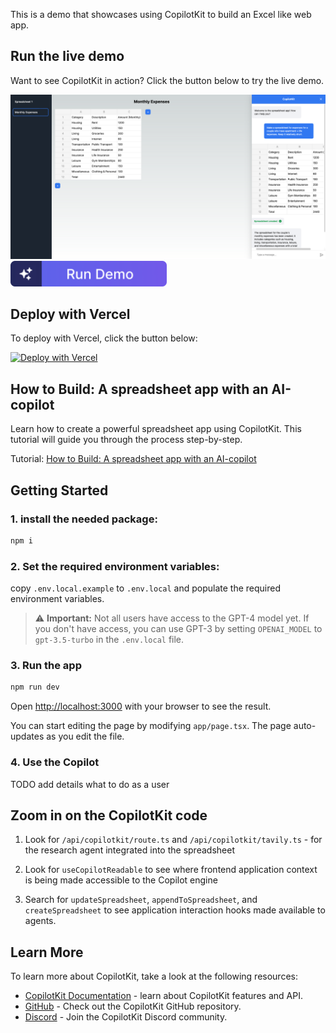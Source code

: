 This is a demo that showcases using CopilotKit to build an Excel like web app.

## Run the live demo

Want to see CopilotKit in action? Click the button below to try the live demo.

<a href="https://spreadsheet-demo-tau.vercel.app">
  <img src="./public/screenshot.png" alt="Spreadsheet Demo Screenshot" width="600px">
</a>

<a href="https://spreadsheet-demo-tau.vercel.app">
  <img src="./public/run-demo-cta.png" alt="Run the live demo" width="250px">
</a>

## Deploy with Vercel

To deploy with Vercel, click the button below:

[![Deploy with Vercel](https://vercel.com/button)](https://vercel.com/new/clone?repository-url=https%3A%2F%2Fgithub.com%2FCopilotKit%2Fdemo-spreadsheet&env=NEXT_PUBLIC_COPILOT_CLOUD_API_KEY,TAVILY_API_KEY&envDescription=By%20setting%20the%20TAVILY_API_KEY%2C%20you%20control%20whether%20the%20web%20search%20capabilities%20are%20enabled.%20Set%20it%20to%20NONE%20to%20disable%20this%20feature.&project-name=copilotkit-demo-spreadsheet&repository-name=copilotkit-demo-spreadsheet)

## How to Build: A spreadsheet app with an AI-copilot

Learn how to create a powerful spreadsheet app using CopilotKit. This tutorial will guide you through the process step-by-step.

Tutorial: [How to Build: A spreadsheet app with an AI-copilot](https://dev.to/copilotkit/build-an-ai-powered-spreadsheet-app-nextjs-langchain-copilotkit-109d)

## Getting Started

### 1. install the needed package:

```bash
npm i
```

### 2. Set the required environment variables:

copy `.env.local.example` to `.env.local` and populate the required environment variables.

> ⚠️ **Important:** Not all users have access to the GPT-4 model yet. If you don't have access, you can use GPT-3 by setting `OPENAI_MODEL` to `gpt-3.5-turbo` in the `.env.local` file.

### 3. Run the app

```bash
npm run dev
```

Open [http://localhost:3000](http://localhost:3000) with your browser to see the result.

You can start editing the page by modifying `app/page.tsx`. The page auto-updates as you edit the file.

### 4. Use the Copilot

TODO add details what to do as a user

## Zoom in on the CopilotKit code

1. Look for `/api/copilotkit/route.ts` and `/api/copilotkit/tavily.ts` - for the research agent integrated into the spreadsheet

2. Look for `useCopilotReadable` to see where frontend application context is being made accessible to the Copilot engine

3. Search for `updateSpreadsheet`, `appendToSpreadsheet`, and `createSpreadsheet` to see application interaction hooks made available to agents.

## Learn More

To learn more about CopilotKit, take a look at the following resources:

- [CopilotKit Documentation](https://docs.copilotkit.ai/getting-started/quickstart-chatbot) - learn about CopilotKit features and API.
- [GitHub](https://github.com/CopilotKit/CopilotKit) - Check out the CopilotKit GitHub repository.
- [Discord](https://discord.gg/6dffbvGU3D) - Join the CopilotKit Discord community.
